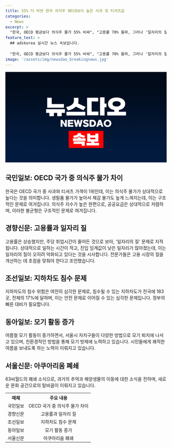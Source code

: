 ```yaml
---
title: 55% 더 비싼 한국 의식주 OECD보다 높은 사과 및 티셔츠값
categories:
  - News
excerpt: >
  "한국, OECD 평균보다 의식주 물가 55% 비싸", "고용률 70% 돌파, 그러나 '일자리의 질' 문제 제기", "183곳 지하차도가 홍수 위험, 대책 필요", "서울, 모기 활동 지수 최고치...드론으로 퇴치 시작", "'63씨월드' 이번 달 종업, 퐁피두센터 분관으로 변신" - 다양한 이슈 속 주목받는 정보를 만나보세요. (총 148자)
feature_text: >
  ## adskorea 실시간 뉴스 속보입니다.

  "한국, OECD 평균보다 의식주 물가 55% 비싸", "고용률 70% 돌파, 그러나 '일자리의 질' 문제 제기", "183곳 지하차도가 홍수 위험, 대책 필요", "서울, 모기 활동 지수 최고치...드론으로 퇴치 시작", "'63씨월드' 이번 달 종업, 퐁피두센터 분관으로 변신" - 다양한 이슈 속 주목받는 정보를 만나보세요. (총 148자)
image: '/assets/img/newsdao_breakingnews.jpg'
---
```


<p><img src="/assets/img/newsdao_breakingnews.jpg" alt="adskorea 속보" /></p>

<h2 data-ke-size="size26">국민일보: OECD 국가 중 의식주 물가 차이</h2>

<p data-ke-size="size16">한국은 OECD 국가 중 사과와 티셔츠 가격이 1위인데, 이는 의식주 물가가 상대적으로 높다는 것을 의미합니다. 생필품 물가가 높아서 체감 물가도 높게 느껴지는데, 이는 구조적인 문제로 여겨집니다. 의식주 지수가 높은 한편으로, 공공요금은 상대적으로 저렴하며, 이러한 불균형은 구조적인 문제로 여겨집니다.</p>

<h2 data-ke-size="size26">경향신문: 고용률과 일자리 질</h2>

<p data-ke-size="size16">고용률은 상승했지만, 주당 취업시간이 줄어든 것으로 보아, '일자리의 질' 문제로 지적됩니다. 상대적으로 일하는 시간이 적고, 진입 임계값이 낮은 일자리가 많아졌는데, 이는 일자리의 질이 오히려 악화되고 있다는 것을 시사합니다. 전문가들은 고용 시장의 질을 개선하는 데 초점을 맞춰야 한다고 조언했습니다.</p>

<h2 data-ke-size="size26">조선일보: 지하차도 침수 문제</h2>

<p data-ke-size="size16">지하차도의 침수 위험은 여전히 심각한 문제로, 침수될 수 있는 지하차도가 전국에 183곳, 전체의 17%에 달하며, 이는 안전 문제로 이어질 수 있는 심각한 문제입니다. 정부의 빠른 대비가 필요합니다.</p>

<h2 data-ke-size="size26">동아일보: 모기 활동 증가</h2>

<p data-ke-size="size16">여름철 모기 활동이 증가하면서, 서울시 자치구들이 다양한 방법으로 모기 퇴치에 나서고 있으며, 친환경적인 방법을 통해 모기 방제에 노력하고 있습니다. 시민들에게 쾌적한 여름을 보내도록 하는 노력이 이뤄지고 있습니다.</p>

<h2 data-ke-size="size26">서울신문: 아쿠아리움 폐쇄</h2>

<p data-ke-size="size16">63씨월드의 폐쇄 소식으로, 과거의 추억과 해양생물의 이동에 대한 소식을 전하며, 새로운 문화 공간으로의 탈바꿈이 이뤄지고 있습니다.</p>

<table>
    <tbody>
        <tr>
            <th style="text-align: center;">매체</th>
            <th style="text-align: center;">주요 내용</th>
        </tr>
        <tr>
            <td style="text-align: center;">국민일보</td>
            <td style="text-align: center;">OECD 국가 중 의식주 물가 차이</td>
        </tr>
        <tr>
            <td style="text-align: center;">경향신문</td>
            <td style="text-align: center;">고용률과 일자리 질</td>
        </tr>
        <tr>
            <td style="text-align: center;">조선일보</td>
            <td style="text-align: center;">지하차도 침수 문제</td>
        </tr>
        <tr>
            <td style="text-align: center;">동아일보</td>
            <td style="text-align: center;">모기 활동 증가</td>
        </tr>
        <tr>
            <td style="text-align: center;">서울신문</td>
            <td style="text-align: center;">아쿠아리움 폐쇄</td>
        </tr>
    </tbody>
</table>

<p data-ke-size="size16">&nbsp;</p>

